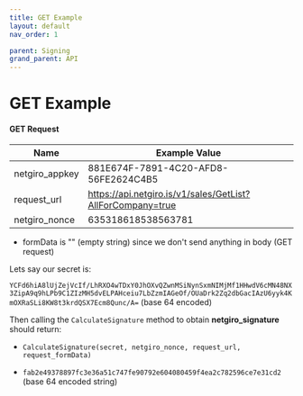 ```yaml
---
title: GET Example
layout: default
nav_order: 1

parent: Signing
grand_parent: API
---
```


# GET Example
 
#### GET Request

| Name  | Example Value | 
| ------------- | ------------- |
|netgiro_appkey | 881E674F-7891-4C20-AFD8-56FE2624C4B5 |
|request_url | https://api.netgiro.is/v1/sales/GetList?AllForCompany=true |
|netgiro_nonce | 635318618538563781 |

- formData is "" (empty string) since we don't send anything in body (GET request)

Lets say our secret is:

`YCFd6hiA8lUjZejVcIf/LhRXO4wTDxY0JhOXvQZwnMSiNynSxmNIMjMf1HHwdV6cMN48NX3ZipA9q9hLPb9C1ZIzMH5dvELPAHceiu7LbZzmIAGeOf/OUaDrk2Zq2dbGacIAzU6yyk4KmOXRaSLi8KW8t3krdQSX7Ecm8Qunc/A=` (base 64 encoded)

Then calling the `CalculateSignature` method to obtain **netgiro_signature** should return:

- `CalculateSignature(secret, netgiro_nonce, request_url, request_formData)` 

- `fab2e49378897fc3e36a51c747fe90792e604080459f4ea2c782596ce7e31cd2` (base 64 encoded string)
